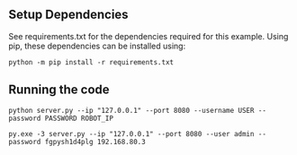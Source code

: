 ## Setup Dependencies
See requirements.txt for the dependencies required for this example. Using pip, these dependencies can be installed using:
```
python -m pip install -r requirements.txt
```

## Running the code

```
python server.py --ip "127.0.0.1" --port 8080 --username USER --password PASSWORD ROBOT_IP

py.exe -3 server.py --ip "127.0.0.1" --port 8080 --user admin --password fgpysh1d4plg 192.168.80.3
```
